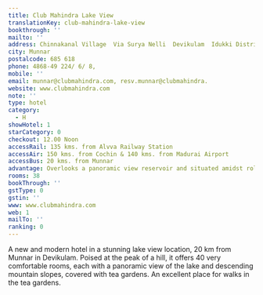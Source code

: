 ```yaml
---
title: Club Mahindra Lake View
translationKey: club-mahindra-lake-view
bookthrough: ''
mailto: ''
address: Chinnakanal Village  Via Surya Nelli  Devikulam  Idukki District
city: Munnar
postalcode: 685 618
phone: 4868-49 224/ 6/ 8,
mobile: ''
email: munnar@clubmahindra.com, resv.munnar@clubmahindra.
website: www.clubmahindra.com
note: ''
type: hotel
category:
  - H
showHotel: 1
starCategory: 0
checkout: 12.00 Noon
accessRail: 135 kms. from Alvva Railway Station
accessAir: 150 kms. from Cochin & 140 kms. from Madurai Airport
accessBus: 20 kms. from Munnar
advantage: Overlooks a panoramic view reservoir and situated amidst rolling tea gardens
rooms: 38
bookThrough: ''
gstType: 0
gstin: ''
www: www.clubmahindra.com
web: 1
mailTo: ''
ranking: 0
---
```







A new and modern hotel in a stunning lake view location, 20 km from Munnar in Devikulam. Poised at the peak of a hill, it offers 40 very comfortable rooms, each with a panoramic view of the lake and descending mountain slopes, covered with tea gardens. An excellent place for walks in the tea gardens.